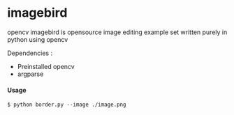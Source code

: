 # imagebird
opencv imagebird is opensource image editing example set written purely in python using opencv

Dependencies :
- Preinstalled opencv
- argparse

#### Usage

`$ python border.py --image ./image.png `
